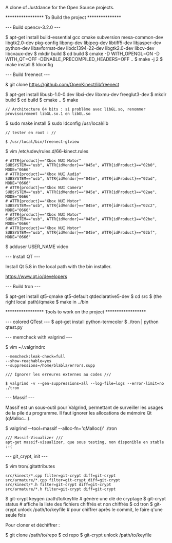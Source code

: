 A clone of Justdance for the Open Source projects.

***************** To Build the project ***************

--- Build opencv-3.2.0 ---

$ apt-get install build-essential gcc cmake subversion mesa-common-dev libgtk2.0-dev pkg-config libpng-dev libjpeg-dev libtiff5-dev libjasper-dev python-dev libavformat-dev libdc1394-22-dev libgtk2.0-dev libcv-dev libcvaux-dev
$ mkdir build
$ cd build
$ cmake -D WITH_OPENGL=ON -D WITH_QT=OFF -DENABLE_PRECOMPILED_HEADERS=OFF ..
$ make -j 2
$ make install
$ ldconfig

--- Build freenect ---

& git clone https://github.com/OpenKinect/libfreenect

$ apt-get install libusb-1.0-0.dev libxi-dev libxmu-dev freeglut3-dev
$ mkdir build
$ cd build
$ cmake ..
$ make

    // Architecture 64 bits : si problème avec libGL.so, renommer provisoirement libGL.so.1 en libGL.so

$ sudo make install
$ sudo ldconfig /usr/local/lib

    // tester en root : //

    $ /usr/local/bin/freenect-glview

$ vim /etc/udev/rules.d/66-kinect.rules

    # ATTR{product}=="Xbox NUI Motor"
    SUBSYSTEM=="usb", ATTR{idVendor}=="045e", ATTR{idProduct}=="02b0", MODE="0666"
    # ATTR{product}=="Xbox NUI Audio"
    SUBSYSTEM=="usb", ATTR{idVendor}=="045e", ATTR{idProduct}=="02ad", MODE="0666"
    # ATTR{product}=="Xbox NUI Camera"
    SUBSYSTEM=="usb", ATTR{idVendor}=="045e", ATTR{idProduct}=="02ae", MODE="0666"
    # ATTR{product}=="Xbox NUI Motor"
    SUBSYSTEM=="usb", ATTR{idVendor}=="045e", ATTR{idProduct}=="02c2", MODE="0666"
    # ATTR{product}=="Xbox NUI Motor"
    SUBSYSTEM=="usb", ATTR{idVendor}=="045e", ATTR{idProduct}=="02be", MODE="0666"
    # ATTR{product}=="Xbox NUI Motor"
    SUBSYSTEM=="usb", ATTR{idVendor}=="045e", ATTR{idProduct}=="02bf", MODE="0666"

$ adduser USER_NAME video

--- Install QT ---

Install Qt 5.8 in the local path with the bin installer.

https://www.qt.io/developers

--- Build tron ---

$ apt-get install qt5-qmake qt5-default qtdeclarative5-dev
$ cd src
$ (the right local path)/qmake
$ make in ../bin

***************** Tools to work on the project ******************

--- colored QTest ---
$ apt-get install python-termcolor
$ ./tron | python qtest.py

--- memcheck with valgrind ---

$ vim ~/.valgrindrc

    --memcheck:leak-check=full
    --show-reachable=yes
    --suppressions=/home/blabla/errors.supp

    /// Ignorer les erreures externes au codes ///

    $ valgrind -v --gen-suppressions=all --log-file=logs --error-limit=no ./tron

--- Massif ---

Massif est un sous-outil pour Valgrind, permettant de surveiller les usages de la pile du programme.
Il faut ignorer les allocations de mémoire Qt (qMalloc…).

$ valgrind --tool=massif --alloc-fn='qMalloc()' ./tron

    /// Massif-Visualizer ///
    apt-get massif-visualizer, que sous testing, non disponible en stable :-(

--- git_crypt, init ---

$ vim tron/.gitattributes

    src/kinect/*.cpp filter=git-crypt diff=git-crypt
    src/armature/*.cpp filter=git-crypt diff=git-crypt
    src/kinect/*.h filter=git-crypt diff=git-crypt
    src/armature/*.h filter=git-crypt diff=git-crypt

$ git-crypt keygen /path/to/keyfile # génère une clé de cryptage
$ git-crypt status # affiche la liste des fichiers chiffrés et non chiffrés
$ cd tron
$ git-crypt unlock /path/to/keyfile # pour chiffrer après le commit, le faire q'une seule fois

Pour cloner et déchiffrer :

$ git clone /path/to/repo
$ cd repo
$ git-crypt unlock /path/to/keyfile
